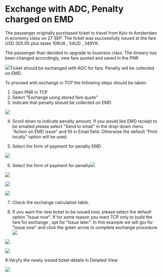 # Exchange with ADC, Penalty charged on EMD

The passenger originally purchased ticket to travel from Kyiv to Amsterdam in economy class on 27 SEP. The ticket was successfully issued at the fare USD 305.00 plus taxes 108UA , 54UD , 349YK.

The passenger than decided to upgrade to business class. The itineary has been changed accordingly, new fare quoted and saved in the PNR

![](../.gitbook/assets/originalticketeconomy.png)Ticket should be exchanged with ADC for fare. Penalty will be collected on EMD.

To proceed with exchange in TCP the following steps should be taken:

1. Open PNR in TCP
2. Select "Exchange using stored fare quote"
3. Indicate that penalty should be collected on EMD

![](../.gitbook/assets/cclassemd.png)

4. Scroll down to indicate penalty amount. If you would like EMD receipt to be emailed please select "Send to email" in the drop-down menu "Action on EMD issue" and fill in Email field. Otherwise the default "Print locally" option will be used.

5. Select the form of payment for penalty EMD

![](../.gitbook/assets/emdcard.png)

6. Select the form of payment for penalty![](../.gitbook/assets/adcbycard.png)

![](../.gitbook/assets/adcbycard%20%281%29.png)

![](../.gitbook/assets/adcbycard%20%282%29.png)

![](../.gitbook/assets/adcbycard%20%283%29.png)

7. Check the exchange calculation table.

8. If you want the new ticket to be issued now, please select the default option "Issue now". If for some reason you want TCP only to build the fare for exchange , opt for "Issue later". In this example we will gor for "Issue now" and click the green arrow to complete exchange procedure.![](../.gitbook/assets/exchangetable_cclass.png)

![](../.gitbook/assets/exchangetable_cclass%20%281%29.png)

![](../.gitbook/assets/exchangetable_cclass%20%282%29.png)

9.Veryfy the newly issued ticket details in Detailed View

![](../.gitbook/assets/exchangesuccessemdwithadc.png)

